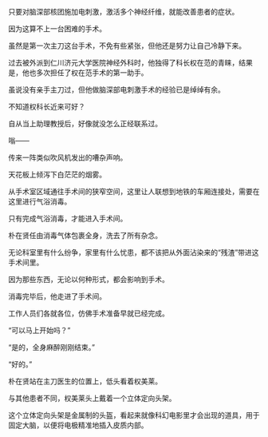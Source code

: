 只要对脑深部核团施加电刺激，激活多个神经纤维，就能改善患者的症状。

因为这算不上一台困难的手术。

虽然是第一次主刀这台手术，不免有些紧张，但他还是努力让自己冷静下来。

过去被外派到仁川济元大学医院神经外科时，他独得了科长权在范的青睐，结果是，他也多次担任了权在范手术的第一助手。

虽说没有亲手主刀过，但他做脑深部电刺激手术的经验已是绰绰有余。

不知道权科长近来可好？

自从当上助理教授后，好像就没怎么正经联系过。

嗡——

传来一阵类似吹风机发出的嘈杂声响。

天花板上倾泻下白茫茫的烟雾。

从手术室区域通往手术间的狭窄空间，这里让人联想到地铁的车厢连接处，需要在这里进行气浴消毒。

只有完成气浴消毒，才能进入手术间。

朴在贤任由消毒气体包裹全身，洗去了所有杂念。

无论科室里有什么纷争，家里有什么忧患，都不该把从外面沾染来的“残渣”带进这手术间里。

因为那些东西，无论以何种形式，都会影响到手术。

消毒完毕后，他走进了手术间。

工作人员们各就各位，仿佛手术准备早就已经完成。

“可以马上开始吗？”

“是的，全身麻醉刚刚结束。”

“好的。”

朴在贤站在主刀医生的位置上，低头看着权美莱。

与其他患者不同，权美莱头上戴着一个立体定向头架。

这个立体定向头架是金属制的头盔，看起来就像科幻电影里才会出现的道具，用于固定大脑，以便将电极精准地插入皮质内部。